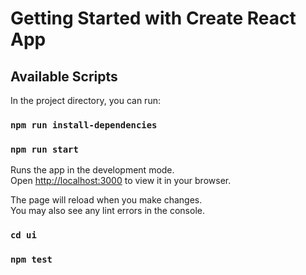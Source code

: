 # Getting Started with Create React App
## Available Scripts

In the project directory, you can run:

### `npm run install-dependencies`
### `npm run start`

Runs the app in the development mode.\
Open [http://localhost:3000](http://localhost:3000) to view it in your browser.

The page will reload when you make changes.\
You may also see any lint errors in the console.

### `cd ui`
### `npm test`
